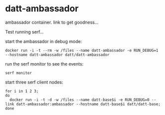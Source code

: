 datt-ambassador
===============

ambassador container. link to get goodness...



Test running serf...

start the ambassador in debug mode:

    docker run -i -t --rm -w /files --name datt-ambassador -e RUN_DEBUG=1 --hostname datt-ambassador datt/datt-ambassador

run the serf monitor to see the events:

    serf monitor

start three serf client nodes:

    for i in 1 2 3;
    do
      docker run -i -t -d -w /files --name datt-base$i -e RUN_DEBUG=0 --link datt-ambassador:ambassador --hostname datt-base$i datt/datt-base;
    done

